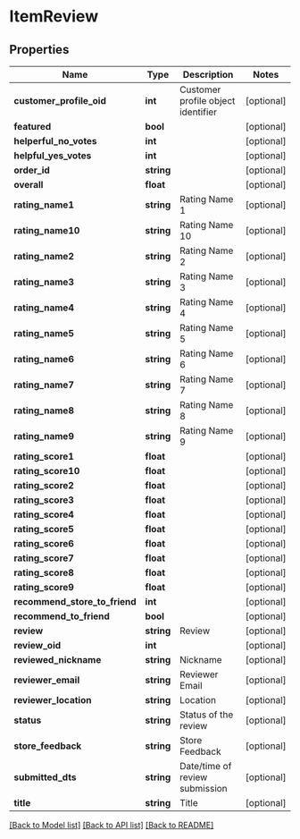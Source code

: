 # ItemReview

## Properties
Name | Type | Description | Notes
------------ | ------------- | ------------- | -------------
**customer_profile_oid** | **int** | Customer profile object identifier | [optional] 
**featured** | **bool** |  | [optional] 
**helperful_no_votes** | **int** |  | [optional] 
**helpful_yes_votes** | **int** |  | [optional] 
**order_id** | **string** |  | [optional] 
**overall** | **float** |  | [optional] 
**rating_name1** | **string** | Rating Name 1 | [optional] 
**rating_name10** | **string** | Rating Name 10 | [optional] 
**rating_name2** | **string** | Rating Name 2 | [optional] 
**rating_name3** | **string** | Rating Name 3 | [optional] 
**rating_name4** | **string** | Rating Name 4 | [optional] 
**rating_name5** | **string** | Rating Name 5 | [optional] 
**rating_name6** | **string** | Rating Name 6 | [optional] 
**rating_name7** | **string** | Rating Name 7 | [optional] 
**rating_name8** | **string** | Rating Name 8 | [optional] 
**rating_name9** | **string** | Rating Name 9 | [optional] 
**rating_score1** | **float** |  | [optional] 
**rating_score10** | **float** |  | [optional] 
**rating_score2** | **float** |  | [optional] 
**rating_score3** | **float** |  | [optional] 
**rating_score4** | **float** |  | [optional] 
**rating_score5** | **float** |  | [optional] 
**rating_score6** | **float** |  | [optional] 
**rating_score7** | **float** |  | [optional] 
**rating_score8** | **float** |  | [optional] 
**rating_score9** | **float** |  | [optional] 
**recommend_store_to_friend** | **int** |  | [optional] 
**recommend_to_friend** | **bool** |  | [optional] 
**review** | **string** | Review | [optional] 
**review_oid** | **int** |  | [optional] 
**reviewed_nickname** | **string** | Nickname | [optional] 
**reviewer_email** | **string** | Reviewer Email | [optional] 
**reviewer_location** | **string** | Location | [optional] 
**status** | **string** | Status of the review | [optional] 
**store_feedback** | **string** | Store Feedback | [optional] 
**submitted_dts** | **string** | Date/time of review submission | [optional] 
**title** | **string** | Title | [optional] 

[[Back to Model list]](../README.md#documentation-for-models) [[Back to API list]](../README.md#documentation-for-api-endpoints) [[Back to README]](../README.md)


